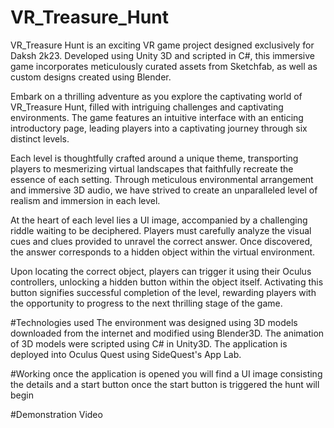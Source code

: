 # VR_Treasure_Hunt
VR_Treasure Hunt is an exciting VR game project designed exclusively for Daksh 2k23. Developed using Unity 3D and scripted in C#, this immersive game incorporates meticulously curated assets from Sketchfab, as well as custom designs created using Blender.

Embark on a thrilling adventure as you explore the captivating world of VR_Treasure Hunt, filled with intriguing challenges and captivating environments. The game features an intuitive interface with an enticing introductory page, leading players into a captivating journey through six distinct levels.

Each level is thoughtfully crafted around a unique theme, transporting players to mesmerizing virtual landscapes that faithfully recreate the essence of each setting. Through meticulous environmental arrangement and immersive 3D audio, we have strived to create an unparalleled level of realism and immersion in each level.

At the heart of each level lies a UI image, accompanied by a challenging riddle waiting to be deciphered. Players must carefully analyze the visual cues and clues provided to unravel the correct answer. Once discovered, the answer corresponds to a hidden object within the virtual environment.

Upon locating the correct object, players can trigger it using their Oculus controllers, unlocking a hidden button within the object itself. Activating this button signifies successful completion of the level, rewarding players with the opportunity to progress to the next thrilling stage of the game.

#Technologies used
The environment was designed using 3D models downloaded from the internet and modified using Blender3D.
The animation of 3D models were scripted using C# in Unity3D.
The application is deployed into Oculus Quest using SideQuest's App Lab.

#Working
once the application is opened you will find a UI image consisting the details and a start button once the start button is triggered the hunt will begin

#Demonstration Video

